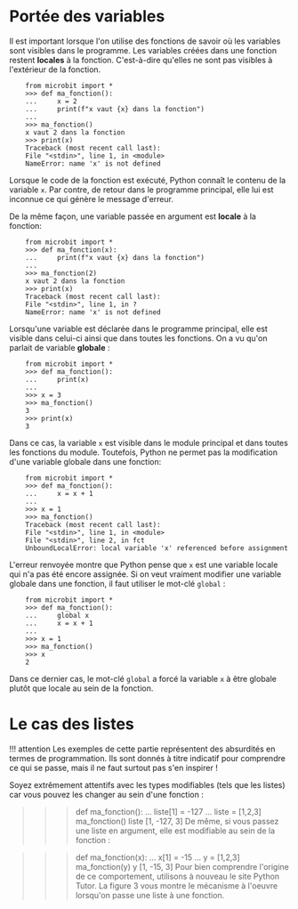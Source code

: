 # Portée des variables
Il est important lorsque l'on utilise des fonctions de savoir où les variables sont visibles dans le programme. Les variables créées dans une fonction restent **locales** à la fonction. C'est-à-dire qu'elles ne sont pas visibles à l'extérieur de la fonction.

```{.python .extra-class #id linenums="1"}
    from microbit import *
    >>> def ma_fonction():
    ...     x = 2
    ...     print(f"x vaut {x} dans la fonction")
    ...
    >>> ma_fonction()
    x vaut 2 dans la fonction
    >>> print(x)
    Traceback (most recent call last):
    File "<stdin>", line 1, in <module>
    NameError: name 'x' is not defined
```

Lorsque le code de la fonction est exécuté, Python connaît le contenu de la variable `x`. Par contre, de retour dans le programme principal, elle lui est inconnue ce qui génère le message d'erreur.

De la même façon, une variable passée en argument est **locale** à la fonction:

```{.python .extra-class #id linenums="1"}
    from microbit import *
    >>> def ma_fonction(x):
    ...     print(f"x vaut {x} dans la fonction")
    ...
    >>> ma_fonction(2)
    x vaut 2 dans la fonction
    >>> print(x)
    Traceback (most recent call last):
    File "<stdin>", line 1, in ?
    NameError: name 'x' is not defined
```

Lorsqu'une variable est déclarée dans le programme principal, elle est visible dans celui-ci ainsi que dans toutes les fonctions. On a vu qu'on parlait de variable **globale** :

```{.python .extra-class #id linenums="1"}
    from microbit import *
    >>> def ma_fonction():
    ...     print(x)
    ...
    >>> x = 3
    >>> ma_fonction()
    3
    >>> print(x)
    3
```

Dans ce cas, la variable `x` est visible dans le module principal et dans toutes les fonctions du module. Toutefois, Python ne permet pas la modification d'une variable globale dans une fonction:

```{.python .extra-class #id linenums="1"}
    from microbit import *
    >>> def ma_fonction():
    ...     x = x + 1
    ...
    >>> x = 1
    >>> ma_fonction()
    Traceback (most recent call last):
    File "<stdin>", line 1, in <module>
    File "<stdin>", line 2, in fct
    UnboundLocalError: local variable 'x' referenced before assignment
```
L'erreur renvoyée montre que Python pense que `x` est une variable locale qui n'a pas été encore assignée. Si on veut vraiment modifier une variable globale dans une fonction, il faut utiliser le mot-clé `global` :

```{.python .extra-class #id linenums="1"}
    from microbit import *
    >>> def ma_fonction():
    ...     global x
    ...     x = x + 1
    ...
    >>> x = 1
    >>> ma_fonction()
    >>> x
    2
``` 
Dans ce dernier cas, le mot-clé `global` a forcé la variable `x` à être globale plutôt que locale au sein de la fonction.


# Le cas des listes
!!! attention
    Les exemples de cette partie représentent des absurdités en termes de programmation. Ils sont donnés à titre indicatif pour comprendre ce qui se passe, mais il ne faut surtout pas s'en inspirer !


Soyez extrêmement attentifs avec les types modifiables (tels que les listes) car vous pouvez les changer au sein d'une fonction :


>>> def ma_fonction():
...     liste[1] = -127
...
>>> liste = [1,2,3]
>>> ma_fonction()
>>> liste
[1, -127, 3]
De même, si vous passez une liste en argument, elle est modifiable au sein de la fonction :


>>> def ma_fonction(x):
...     x[1] = -15
...
>>> y = [1,2,3]
>>> ma_fonction(y)
>>> y
[1, -15, 3]
Pour bien comprendre l'origine de ce comportement, utilisons à nouveau le site Python Tutor. La figure 3 vous montre le mécanisme à l'oeuvre lorsqu'on passe une liste à une fonction.